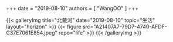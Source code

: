 +++
date = "2019-08-10"
authors = [
    "WangOO"
]
+++

{{< galleryImg title="北戴河" date="2019-08-10" topic="生活" layout="horizon" >}}
    {{< figure src="A21407A7-79D7-4740-AFDF-C37E7061E854.jpeg" repo="life" >}}
{{< /galleryImg >}}

